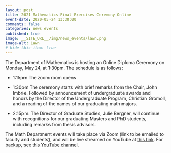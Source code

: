 ```yaml
---
layout: post
title: 2021 Mathematics Final Exercises Ceremony Online
event-date: 2020-05-24 13:30:00
comments: false
categories: news events
published: true
image: __SITE_URL__/img/news_events/lawn.png
image-alt: Lawn
# hide-this-item: true
---
```


The Department of Mathematics is hosting an Online Diploma Ceremony 
on Monday, May 24, at 1:30pm. The schedule is as follows:

- 1:15pm The zoom room opens

- 1:30pm The ceremony starts with brief remarks from the Chair, John Imbrie. Followed by announcement of undergraduate awards and honors by the Director of the Undergraduate Program, Christian Gromoll, and a reading of the names of our graduating math majors.

- 2:15pm: The Director of Graduate Studies, Julie Bergner, will continue with recognitions for our graduating Masters and PhD students, including remarks from thesis advisors.

The Math Department events will take place via Zoom (link to be emailed to faculty and students), and will be live streamed on YouTube at [this link](https://www.youtube.com/watch?v=zulkz1LTY7I). For backup, see [this YouTube channel](https://www.youtube.com/channel/UCE_UHre0GfKg8LPyAcq8vEA).
